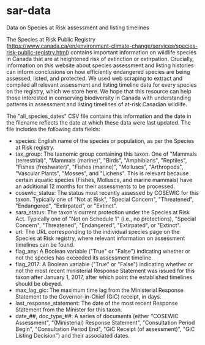 # sar-data
 Data on Species at Risk assessment and listing timelines

The Species at Risk Public Registry (https://www.canada.ca/en/environment-climate-change/services/species-risk-public-registry.html) contains important information on wildlife species in Canada that are at heightened risk of extinction or extirpation. Crucially, information on this website about species assessment and listing histories can inform conclusions on how efficiently endangered species are being assessed, listed, and protected. We used web scraping to extract and compiled all relevant assessment and listing timeline data for every species on the registry, which we store here. We hope that this resource can help those interested in conserving biodiversity in Canada with understanding patterns in assessment and listing timelines of at-risk Canadian wildlife.

The "all_species_dates" CSV file contains this information and the date in the filename reflects the date at which these data were last updated. The file includes the following data fields:
- species: English name of the species or population, as per the Species at Risk registry.
- tax_group: The taxnomic group containing this taxon. One of "Mammals (terrestrial)", "Mammals (marine)", "Birds", "Amphibians", "Reptiles", "Fishes (freshwater)", "Fishes (marine)", "Molluscs", "Arthropods", "Vascular Plants", "Mosses", and "Lichens". This is relevant because certain aquatic species (Fishes, Molluscs, and marine mammals) have an additional 12 months for their assessments to be processed.
- cosewic_status: The status most recently assessed by COSEWIC for this taxon. Typically one of "Not at Risk", "Special Concern", "Threatened", "Endangered", "Extirpated", or "Extinct".
- sara_status: The taxon's current protection under the Species at Risk Act. Typically one of "Not on Schedule 1" (i.e., no protections), "Special Concern", "Threatened", "Endangered", "Extirpated", or "Extinct".
- url: The URL corresponding to the individual species page on the Species at Risk registry, where relevant information on assessment timelines can be found.
- flag_any: A Boolean variable ("True" or "False") indicating whether or not the species has exceeded its assessment timeline.
- flag_2017: A Boolean variable ("True" or "False") indicating whether or not the most recent ministerial Response Statement was issued for this taxon after January 1, 2017, after which point the established timelines should be obeyed.
- max_lag_gic: The maximum time lag from the Ministerial Response Statement to the Governor-in-Chief (GiC) receipt, in days.
- last_response_statement: The date of the most recent Response Statement from the Minister for this taxon.
- date_##, doc_type_##: A series of documents (either "COSEWIC Assessment", "(Ministerial) Response Statement", "Consultation Period Begin", "Consultation Period End", "GiC Receipt (of assessment)", "GiC Listing Decision") and their associated dates.